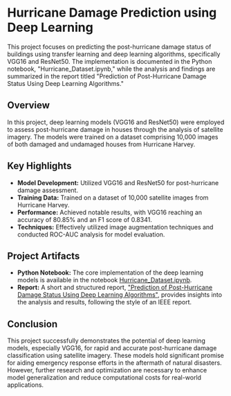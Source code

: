 # Hurricane Damage Prediction using Deep Learning

This project focuses on predicting the post-hurricane damage status of buildings using transfer learning and deep learning algorithms, specifically VGG16 and ResNet50. The implementation is documented in the Python notebook, "Hurricane_Dataset.ipynb," while the analysis and findings are summarized in the report titled "Prediction of Post-Hurricane Damage Status Using Deep Learning Algorithms."

## Overview

In this project, deep learning models (VGG16 and ResNet50) were employed to assess post-hurricane damage in houses through the analysis of satellite imagery. The models were trained on a dataset comprising 10,000 images of both damaged and undamaged houses from Hurricane Harvey.

## Key Highlights

- **Model Development:** Utilized VGG16 and ResNet50 for post-hurricane damage assessment.
- **Training Data:** Trained on a dataset of 10,000 satellite images from Hurricane Harvey.
- **Performance:** Achieved notable results, with VGG16 reaching an accuracy of 80.85% and an F1 score of 0.8341.
- **Techniques:** Effectively utilized image augmentation techniques and conducted ROC-AUC analysis for model evaluation.

## Project Artifacts

- **Python Notebook:** The core implementation of the deep learning models is available in the notebook [Hurricane_Dataset.ipynb](https://github.com/jamieatiyah/Hurricane-Deep-Learning-Project/blob/main/Hurricane_Dataset.ipynb).
- **Report:** A short and structured report, ["Prediction of Post-Hurricane Damage Status Using Deep Learning Algorithms"](https://github.com/jamieatiyah/Hurricane-Deep-Learning-Project/blob/main/Prediction%20of%20Post-Hurrican%20Damage%20Status%20Using%20Deep%20Learning%20Algorithms.pdf), provides insights into the analysis and results, following the style of an IEEE report.

## Conclusion

This project successfully demonstrates the potential of deep learning models, especially VGG16, for rapid and accurate post-hurricane damage classification using satellite imagery. These models hold significant promise for aiding emergency response efforts in the aftermath of natural disasters. However, further research and optimization are necessary to enhance model generalization and reduce computational costs for real-world applications.

